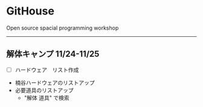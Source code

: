 # GitHouse
Open source spacial programming workshop

---
## 解体キャンプ 11/24-11/25

 - [ ] ハードウェア　リスト作成
  - 楠谷ハードウェアのリストアップ
  - 必要道具のリストアップ
    - "解体 道具" で検索
